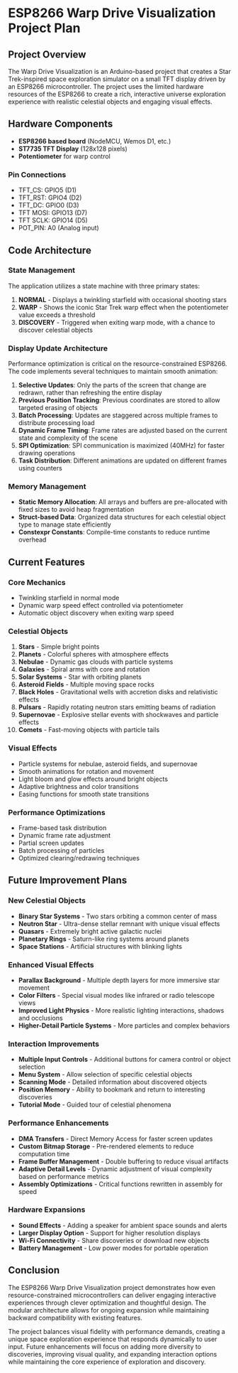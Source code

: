 # ESP8266 Warp Drive Visualization Project Plan

## Project Overview

The Warp Drive Visualization is an Arduino-based project that creates a Star Trek-inspired space exploration simulator on a small TFT display driven by an ESP8266 microcontroller. The project uses the limited hardware resources of the ESP8266 to create a rich, interactive universe exploration experience with realistic celestial objects and engaging visual effects.

## Hardware Components

- **ESP8266 based board** (NodeMCU, Wemos D1, etc.)
- **ST7735 TFT Display** (128x128 pixels)
- **Potentiometer** for warp control

### Pin Connections
- TFT_CS: GPIO5 (D1)
- TFT_RST: GPIO4 (D2)
- TFT_DC: GPIO0 (D3)
- TFT MOSI: GPIO13 (D7)
- TFT SCLK: GPIO14 (D5)
- POT_PIN: A0 (Analog input)

## Code Architecture

### State Management

The application utilizes a state machine with three primary states:

1. **NORMAL** - Displays a twinkling starfield with occasional shooting stars
2. **WARP** - Shows the iconic Star Trek warp effect when the potentiometer value exceeds a threshold
3. **DISCOVERY** - Triggered when exiting warp mode, with a chance to discover celestial objects

### Display Update Architecture

Performance optimization is critical on the resource-constrained ESP8266. The code implements several techniques to maintain smooth animation:

1. **Selective Updates**: Only the parts of the screen that change are redrawn, rather than refreshing the entire display
2. **Previous Position Tracking**: Previous coordinates are stored to allow targeted erasing of objects
3. **Batch Processing**: Updates are staggered across multiple frames to distribute processing load
4. **Dynamic Frame Timing**: Frame rates are adjusted based on the current state and complexity of the scene
5. **SPI Optimization**: SPI communication is maximized (40MHz) for faster drawing operations
6. **Task Distribution**: Different animations are updated on different frames using counters

### Memory Management

- **Static Memory Allocation**: All arrays and buffers are pre-allocated with fixed sizes to avoid heap fragmentation
- **Struct-based Data**: Organized data structures for each celestial object type to manage state efficiently
- **Constexpr Constants**: Compile-time constants to reduce runtime overhead

## Current Features

### Core Mechanics
- Twinkling starfield in normal mode
- Dynamic warp speed effect controlled via potentiometer
- Automatic object discovery when exiting warp speed

### Celestial Objects
1. **Stars** - Simple bright points
2. **Planets** - Colorful spheres with atmosphere effects
3. **Nebulae** - Dynamic gas clouds with particle systems
4. **Galaxies** - Spiral arms with core and rotation
5. **Solar Systems** - Star with orbiting planets
6. **Asteroid Fields** - Multiple moving space rocks
7. **Black Holes** - Gravitational wells with accretion disks and relativistic effects
8. **Pulsars** - Rapidly rotating neutron stars emitting beams of radiation
9. **Supernovae** - Explosive stellar events with shockwaves and particle effects
10. **Comets** - Fast-moving objects with particle tails

### Visual Effects
- Particle systems for nebulae, asteroid fields, and supernovae
- Smooth animations for rotation and movement
- Light bloom and glow effects around bright objects
- Adaptive brightness and color transitions
- Easing functions for smooth state transitions

### Performance Optimizations
- Frame-based task distribution
- Dynamic frame rate adjustment
- Partial screen updates
- Batch processing of particles
- Optimized clearing/redrawing techniques

## Future Improvement Plans

### New Celestial Objects
- **Binary Star Systems** - Two stars orbiting a common center of mass
- **Neutron Star** - Ultra-dense stellar remnant with unique visual effects
- **Quasars** - Extremely bright active galactic nuclei
- **Planetary Rings** - Saturn-like ring systems around planets
- **Space Stations** - Artificial structures with blinking lights

### Enhanced Visual Effects
- **Parallax Background** - Multiple depth layers for more immersive star movement
- **Color Filters** - Special visual modes like infrared or radio telescope views
- **Improved Light Physics** - More realistic lighting interactions, shadows and occlusions
- **Higher-Detail Particle Systems** - More particles and complex behaviors

### Interaction Improvements
- **Multiple Input Controls** - Additional buttons for camera control or object selection
- **Menu System** - Allow selection of specific celestial objects
- **Scanning Mode** - Detailed information about discovered objects
- **Position Memory** - Ability to bookmark and return to interesting discoveries
- **Tutorial Mode** - Guided tour of celestial phenomena 

### Performance Enhancements
- **DMA Transfers** - Direct Memory Access for faster screen updates
- **Custom Bitmap Storage** - Pre-rendered elements to reduce computation time
- **Frame Buffer Management** - Double buffering to reduce visual artifacts
- **Adaptive Detail Levels** - Dynamic adjustment of visual complexity based on performance metrics
- **Assembly Optimizations** - Critical functions rewritten in assembly for speed

### Hardware Expansions
- **Sound Effects** - Adding a speaker for ambient space sounds and alerts
- **Larger Display Option** - Support for higher resolution displays
- **Wi-Fi Connectivity** - Share discoveries or download new objects
- **Battery Management** - Low power modes for portable operation

## Conclusion

The ESP8266 Warp Drive Visualization project demonstrates how even resource-constrained microcontrollers can deliver engaging interactive experiences through clever optimization and thoughtful design. The modular architecture allows for ongoing expansion while maintaining backward compatibility with existing features.

The project balances visual fidelity with performance demands, creating a unique space exploration experience that responds dynamically to user input. Future enhancements will focus on adding more diversity to discoveries, improving visual quality, and expanding interaction options while maintaining the core experience of exploration and discovery. 